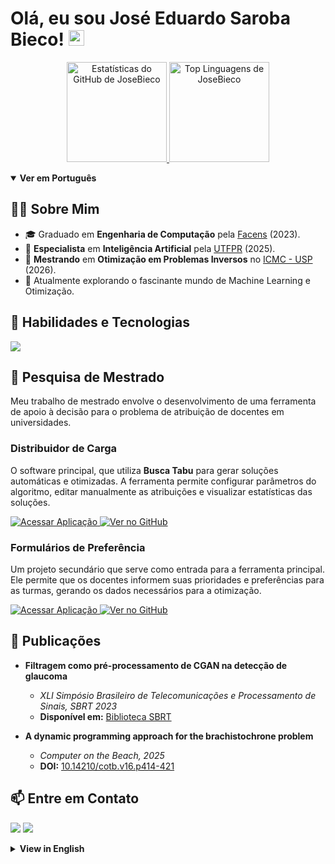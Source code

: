 # Olá, eu sou José Eduardo Saroba Bieco! <img src="https://media.giphy.com/media/hvRJCLFzcasrR4ia7z/giphy.gif" width="25px">

<p align="center">
  <a href="https://github.com/JoseBieco">
    <img src="https://github-readme-stats.vercel.app/api?username=JoseBieco&show_icons=true&theme=gotham&include_all_commits=true&count_private=true" alt="Estatísticas do GitHub de JoseBieco" height="160em" />
    <img src="https://github-readme-stats.vercel.app/api/top-langs/?username=JoseBieco&layout=compact&langs_count=7&theme=gotham" alt="Top Linguagens de JoseBieco" height="160em" />
  </a>
</p>

<details open>
<summary><strong>Ver em Português</strong></summary>

## 👨‍💻 Sobre Mim

- 🎓 Graduado em **Engenharia de Computação** pela [Facens](https://facens.br) (2023).
- 🧠 **Especialista** em **Inteligência Artificial** pela [UTFPR](https://www.utfpr.edu.br/campus/cornelioprocopio) (2025).
- 🔬 **Mestrando** em **Otimização em Problemas Inversos** no [ICMC - USP](https://www.icmc.usp.br) (2026).
- 🌱 Atualmente explorando o fascinante mundo de Machine Learning e Otimização.

## 🚀 Habilidades e Tecnologias

<p align="left">
  <a href="https://skillicons.dev">
    <img src="https://skillicons.dev/icons?i=javascript,typescript,python,react,nextjs,laravel,latex,materialui,tensorflow" />
  </a>
</p>

## 🔬 Pesquisa de Mestrado

Meu trabalho de mestrado envolve o desenvolvimento de uma ferramenta de apoio à decisão para o problema de atribuição de docentes em universidades.

### Distribuidor de Carga
O software principal, que utiliza **Busca Tabu** para gerar soluções automáticas e otimizadas. A ferramenta permite configurar parâmetros do algoritmo, editar manualmente as atribuições e visualizar estatísticas das soluções.

<p>
  <a href="https://distribuidor-de-carga.vercel.app" target="_blank">
    <img src="https://img.shields.io/badge/Acessar%20Aplica%C3%A7%C3%A3o-%230077B5?style=for-the-badge&logo=vercel&logoColor=white" alt="Acessar Aplicação">
  </a>
  <a href="https://github.com/InvOptLab/distribuidor-de-carga" target="_blank">
    <img src="https://img.shields.io/badge/Ver%20no%20GitHub-%23333?style=for-the-badge&logo=github&logoColor=white" alt="Ver no GitHub">
  </a>
</p>

### Formulários de Preferência
Um projeto secundário que serve como entrada para a ferramenta principal. Ele permite que os docentes informem suas prioridades e preferências para as turmas, gerando os dados necessários para a otimização.

<p>
  <a href="https://invoptlab.github.io/formularios" target="_blank">
    <img src="https://img.shields.io/badge/Acessar%20Aplica%C3%A7%C3%A3o-%230077B5?style=for-the-badge&logo=github&logoColor=white" alt="Acessar Aplicação">
  </a>
  <a href="https://github.com/InvOptLab/formularios" target="_blank">
    <img src="https://img.shields.io/badge/Ver%20no%20GitHub-%23333?style=for-the-badge&logo=github&logoColor=white" alt="Ver no GitHub">
  </a>
</p>

## 📝 Publicações

- **Filtragem como pré-processamento de CGAN na detecção de glaucoma**
  - *XLI Simpósio Brasileiro de Telecomunicações e Processamento de Sinais, SBRT 2023*
  - **Disponível em:** [Biblioteca SBRT](https://biblioteca.sbrt.org.br/articles/4426)

- **A dynamic programming approach for the brachistochrone problem**
  - *Computer on the Beach, 2025*
  - **DOI:** [10.14210/cotb.v16.p414-421](https://doi.org/10.14210/cotb.v16.p414-421)

## 📫 Entre em Contato

<p align="left">
<a href="https://www.linkedin.com/in/josebieco/" target="_blank"><img src="https://img.shields.io/badge/-LinkedIn-%230077B5?style=for-the-badge&logo=linkedin&logoColor=white" target="_blank"></a>
<a href="mailto:josebieco@gmail.com"><img src="https://img.shields.io/badge/-Gmail-%23333?style=for-the-badge&logo=gmail&logoColor=white" target="_blank"></a>
</p>

</details>

<details>
<summary><strong>View in English</strong></summary>

## 👨‍💻 About Me

- 🎓 Graduated in **Computer Engineering** from [Facens](https://facens.br) (2023).
- 🧠 Specialist in **Artificial Intelligence** from [UTFPR](https://www.utfpr.edu.br/campus/cornelioprocopio) (2025).
- 🔬 Master's Student in **Optimization in inverse problems** at [ICMC - USP](https://www.icmc.usp.br) (2026).
- 🌱 Currently exploring the fascinating world of Machine Learning and Optimization.

## 🚀 Skills and Technologies

<p align="left">
  <a href="https://skillicons.dev">
    <img src="https://skillicons.dev/icons?i=javascript,typescript,python,react,nextjs,laravel,latex,materialui,tensorflow" />
  </a>
</p>

## 🔬 Master's Research

My master's research involves developing a decision support tool for the teacher assignment problem in universities.

### assegn (Load Balancer)
The main software, which uses **Tabu Search** to generate automatic and optimized solutions. The tool allows configuring algorithm parameters, manually editing assignments, and viewing statistics of the generated solutions.

<p>
  <a href="https://distribuidor-de-carga.vercel.app" target="_blank">
    <img src="https://img.shields.io/badge/Access%20Application-%230077B5?style=for-the-badge&logo=vercel&logoColor=white" alt="Access Application">
  </a>
  <a href="https://github.com/InvOptLab/distribuidor-de-carga" target="_blank">
    <img src="https://img.shields.io/badge/View%20on%20GitHub-%23333?style=for-the-badge&logo=github&logoColor=white" alt="View on GitHub">
  </a>
</p>

### Preference Forms
A secondary project that serves as input for the main tool. It allows teachers to report their priorities and preferences for classes, generating the necessary data for optimization.

<p>
  <a href="https://invoptlab.github.io/formularios" target="_blank">
    <img src="https://img.shields.io/badge/Access%20Application-%230077B5?style=for-the-badge&logo=github&logoColor=white" alt="Access Application">
  </a>
  <a href="https://github.com/InvOptLab/formularios" target="_blank">
    <img src="https://img.shields.io/badge/View%20on%20GitHub-%23333?style=for-the-badge&logo=github&logoColor=white" alt="View on GitHub">
  </a>
</p>

## 📝 Publications

- **Filtering as a CGAN pre-processing step in glaucoma detection**
  - *XLI Brazilian Symposium on Telecommunications and Signal Processing, SBRT 2023*
  - **Available at:** [SBRT Library](https://biblioteca.sbrt.org.br/articles/4426)

- **A dynamic programming approach for the brachistochrone problem**
  - *Computer on the Beach, 2025*
  - **DOI:** [10.14210/cotb.v16.p414-421](https://doi.org/10.14210/cotb.v16.p414-421)

## 📫 Contact Me

<p align="left">
<a href="https://www.linkedin.com/in/josebieco/" target="_blank"><img src="https://img.shields.io/badge/-LinkedIn-%230077B5?style=for-the-badge&logo=linkedin&logoColor=white" target="_blank"></a>
<a href="mailto:josebieco@gmail.com"><img src="https://img.shields.io/badge/-Gmail-%23333?style=for-the-badge&logo=gmail&logoColor=white" target="_blank"></a>
</p>

</details>
